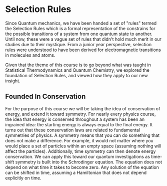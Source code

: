 # Selection Rules

Since Quantum mechanics, we have been handed a set of "rules" termed the Selection Rules which is a formal representation of the constrains for the possible transitions of a system from one quantum state to another. Until now, these were a vague set of rules 
that didn't hold much merit in our studies due to their mystique. From a junior year perspective, selection rules were understood to have been derived for electromagnetic transitions in molecules and atoms. 

Given that the theme of this course is to go beyond what was taught in Statistical Thermodynamics and Quantum Chemistry, we explored the
foundation of Selection Rules, and viewed how they apply to our new insight. 

## Founded In Conservation

For the purpose of this course we will be taking the idea of conservation of energy, and extend it toward symmetry. For nearly every physics course, the idea that energy is conserved throughout a system has been an ingrained idea: the starting energy is always equal to the final energy. It turns out that these conservation laws are related to fundamental symmetries of physics. A symmetry means that you can do something that does not make a difference. For example, it would not matter where you would place a set of particles within an empty space (assuming nothing will affect the particles). Additionally, time symmetry can then denote energy conservation. We can apply this toward our quantum investigations as time-shift symmetry is built into the Schrodinger equation. The equation does not depend on what time it takes to become zero. Any solution of the equation can be shifted in time, assuming a Hamiltonian that does not depend explicitly on time.



